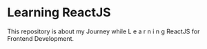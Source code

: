 # Learning ReactJS

This repository is about my Journey while L e a r n i n g ReactJS for Frontend Development.


